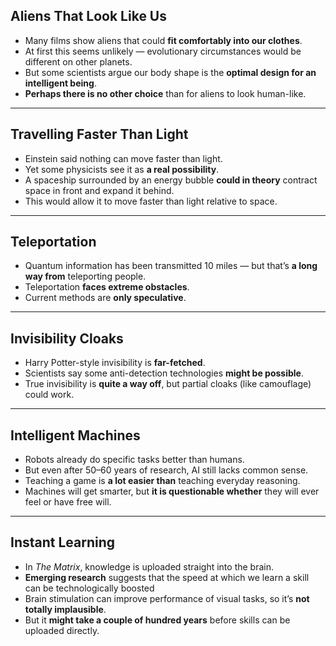 ## Aliens That Look Like Us

- Many films show aliens that could **fit comfortably into our clothes**.
- At first this seems unlikely — evolutionary circumstances would be different on other planets.
- But some scientists argue our body shape is the **optimal design for an intelligent being**.
- **Perhaps there is no other choice** than for aliens to look human-like.

---

## Travelling Faster Than Light

- Einstein said nothing can move faster than light.
- Yet some physicists see it as **a real possibility**.
- A spaceship surrounded by an energy bubble **could in theory** contract space in front and expand it behind.
- This would allow it to move faster than light relative to space.

---

## Teleportation

- Quantum information has been transmitted 10 miles — but that’s **a long way from** teleporting people.
- Teleportation **faces extreme obstacles**.
- Current methods are **only speculative**.

---

## Invisibility Cloaks

- Harry Potter-style invisibility is **far-fetched**.
- Scientists say some anti-detection technologies **might be possible**.
- True invisibility is **quite a way off**, but partial cloaks (like camouflage) could work.

---

## Intelligent Machines

- Robots already do specific tasks better than humans.
- But even after 50–60 years of research, AI still lacks common sense.
- Teaching a game is **a lot easier than** teaching everyday reasoning.
- Machines will get smarter, but **it is questionable whether** they will ever feel or have free will.

---

## Instant Learning

- In _The Matrix_, knowledge is uploaded straight into the brain.
- **Emerging research** suggests that the speed at which we learn a skill can be technologically boosted
- Brain stimulation can improve performance of visual tasks, so it’s **not totally implausible**.
- But it **might take a couple of hundred years** before skills can be uploaded directly.
